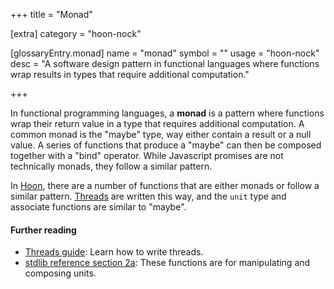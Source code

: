+++
title = "Monad"

[extra]
category = "hoon-nock"

[glossaryEntry.monad]
name = "monad"
symbol = ""
usage = "hoon-nock"
desc = "A software design pattern in functional languages where functions wrap results in types that require additional computation."

+++

In functional programming languages, a **monad** is a pattern where functions
wrap their return value in a type that requires additional computation. A common
monad is the "maybe" type, way either contain a result or a null value. A series
of functions that produce a "maybe" can then be composed together with a "bind"
operator. While Javascript promises are not technically monads, they follow a
similar pattern.

In [Hoon](/glossary/hoon), there are a number of functions that are
either monads or follow a similar pattern. [Threads](/glossary/thread)
are written this way, and the `unit` type and associate functions are similar to
"maybe".

#### Further reading

- [Threads guide](/userspace/threads/tutorials/basics/fundamentals): Learn how to write threads.
- [stdlib reference section 2a](/language/hoon/reference/stdlib/2a): These functions are
  for manipulating and composing units.
